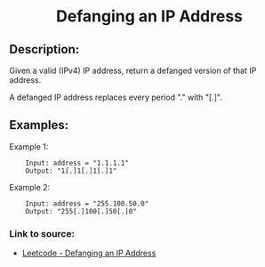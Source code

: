 <h1 align="center">Defanging an IP Address</h1>

## Description:
Given a valid (IPv4) IP address, return a defanged version of that IP address.

A defanged IP address replaces every period "." with "[.]".

## Examples:

Example 1:

```
	Input: address = "1.1.1.1"
	Output: "1[.]1[.]1[.]1"
```

Example 2:

```
	Input: address = "255.100.50.0"
	Output: "255[.]100[.]50[.]0"
```

### Link to source: 
- <a href="https://leetcode.com/problems/defanging-an-ip-address/">Leetcode - Defanging an IP Address</a>
